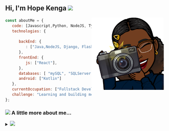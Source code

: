<h2> Hi, I'm Hope Kenga <img src="https://media.giphy.com/media/12oufCB0MyZ1Go/giphy.gif" width="50"></h2>
<img align='right' src="https://github.com/HopeKenga/HopeKenga/blob/main/9F5E2ED3-CF66-44D6-961D-6F10A37310E1.png" width="230">


```javascript
const aboutMe = {
   code: [Javascript,Python, NodeJS, TypeScript],
   technologies: {
   
      backEnd: {
         : ["Java,NodeJS, Django, Flask , TS, NestJS"],
      },
      frontEnd: {
         js: ["React"],
      },
      databases: [ "mySQL", "SQLServer","MongoDB","PostgresSQL, PRISMA"],
      android: ["Kotlin"]
   },
   currentOccupation: ["Fullstack Developer"],
   challenge: "Learning and building more everyday",
};
```

### <img src="https://media.giphy.com/media/VgCDAzcKvsR6OM0uWg/giphy.gif" width="50"> A little more about me... 

<details>
<summary>
  <a href=""><img src="https://img.shields.io/badge/-Expand%20to%20know%20more-b03544?style=for-the-badge" /></a>
</summary>
<img align='center' src="https://github.com/HopeKenga/HopeKenga/blob/main/IMG_1517.PNG" width="250">

### Little More About Me  

Hey there! 😄 My name is Hope Kenga. I'm an engineer  from Nairobi, Kenya who's a lover of life with a soft spot for family, nature, cats, mental health and cooking. I'm passionate about building and learning new things that are useful and reliable. I try  build something new every once in a while so pass by and leave your thoughts kindly.I love meeting new people and learning new things, so please feel free to say hello and share a story with me. Currently working with a really great and innovative team . Work can be a lot sometimes but I always pass by and build something fun once in a while.

Here's my favourite song for you :trumpet:- [**Pen and Paper** by **Karun**.](https://youtu.be/ZEZGukVDpc0)

